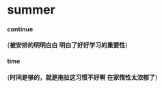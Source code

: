 # summer

#### continue
{**被安排的明明白白**
**明白了好好学习的重要性**}

#### time
{**时间是够的，就是拖拉这习惯不好啊**
**在家惰性太浓郁了**}
